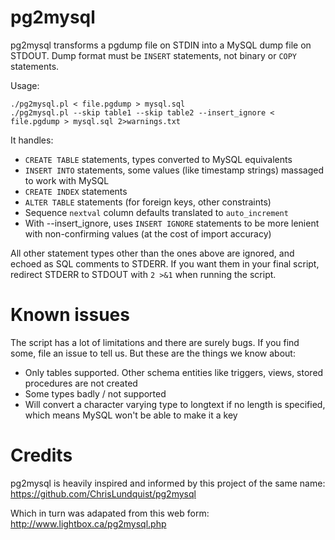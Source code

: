 # pg2mysql

pg2mysql transforms a pgdump file on STDIN into a MySQL dump file on
STDOUT. Dump format must be `INSERT` statements, not binary or `COPY`
statements.

Usage:

```
./pg2mysql.pl < file.pgdump > mysql.sql
./pg2mysql.pl --skip table1 --skip table2 --insert_ignore < file.pgdump > mysql.sql 2>warnings.txt
```

It handles:

* `CREATE TABLE` statements, types converted to MySQL equivalents
* `INSERT INTO` statements, some values (like timestamp strings)
  massaged to work with MySQL
* `CREATE INDEX` statements
* `ALTER TABLE` statements (for foreign keys, other constraints)
* Sequence `nextval` column defaults translated to `auto_increment`
* With --insert_ignore, uses `INSERT IGNORE` statements to be more
  lenient with non-confirming values (at the cost of import accuracy)
  
All other statement types other than the ones above are ignored, and
echoed as SQL comments to STDERR. If you want them in your final
script, redirect STDERR to STDOUT with `2 >&1` when running the
script.

# Known issues

The script has a lot of limitations and there are surely bugs. If you
find some, file an issue to tell us. But these are the things we know
about:

* Only tables supported. Other schema entities like triggers, views,
  stored procedures are not created
* Some types badly / not supported
* Will convert a character varying type to longtext if no length is
  specified, which means MySQL won't be able to make it a key

# Credits

pg2mysql is heavily inspired and informed by this project of the same
name: https://github.com/ChrisLundquist/pg2mysql

Which in turn was adapated from this web form:
http://www.lightbox.ca/pg2mysql.php
